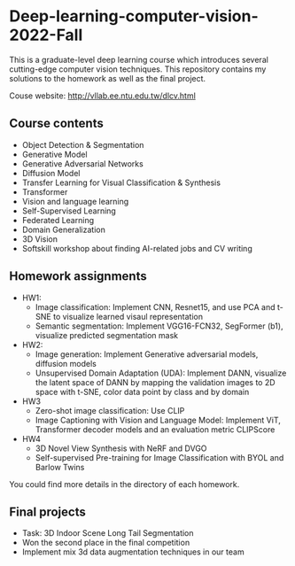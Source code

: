 # Deep-learning-computer-vision-2022-Fall
This is a graduate-level deep learning course which introduces several cutting-edge computer vision techniques. This repository contains my solutions to the homework as well as the final project.

Couse website: http://vllab.ee.ntu.edu.tw/dlcv.html

## Course contents
- Object Detection & Segmentation
- Generative Model
- Generative Adversarial Networks
- Diffusion Model
- Transfer Learning for Visual Classification & Synthesis
- Transformer
- Vision and language learning
- Self-Supervised Learning
- Federated Learning
- Domain Generalization
- 3D Vision
- Softskill workshop about finding AI-related jobs and CV writing

## Homework assignments
- HW1: 
  - Image classification: Implement CNN, Resnet15, and use PCA and t-SNE to visualize learned visaul representation
  - Semantic segmentation: Implement VGG16-FCN32, SegFormer (b1), visualize predicted segmentation mask
- HW2:
  - Image generation: Implement Generative adversarial models, diffusion models
  - Unsupervised Domain Adaptation (UDA): Implement DANN, visualize the latent space of DANN by mapping the validation images to 2D space with t-SNE, color data point by class and by domain
- HW3
  - Zero-shot image classification: Use CLIP 
  - Image Captioning with Vision and Language Model: Implement ViT, Transformer decoder models and an evaluation metric CLIPScore
- HW4
  - 3D Novel View Synthesis with NeRF and DVGO
  - Self-supervised Pre-training for Image Classification with BYOL and Barlow Twins

You could find more details in the directory of each homework.

## Final projects 
- Task: 3D Indoor Scene Long Tail Segmentation
- Won the second place in the final competition
- Implement mix 3d data augmentation techniques in our team
